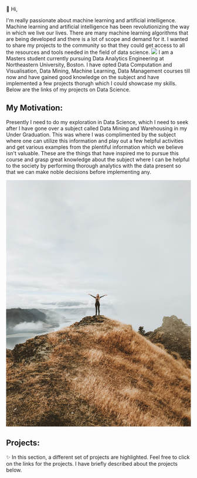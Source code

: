 👋 Hi,

I'm really passionate about machine learning and artificial intelligence. Machine learning and artificial intelligence has been revolutionizing the way in which we live our lives. There are many machine learning algorithms that are being developed and there is a lot of scope and demand for it. I wanted to share my projects to the community so that they could get access to all the resources and tools needed in the field of data science. 
![](https://github.com/Sri-Sai-Subhash-Kasireddy/Images/blob/main/ian-schneider-TamMbr4okv4-unsplash.jpg)
I am a Masters student currently pursuing Data Analytics Engineering at Northeastern University, Boston. I have opted Data Computation and Visualisation, Data Mining, Machine Learning, Data Management courses till now and have gained good knowledge on the subject and have implemented a few projects thorugh which I could showcase my skills. Below are the links of my projects on Data Science.

## My Motivation: 
Presently I need to do my exploration in Data Science, which I need to seek after I have gone over a subject called Data Mining and Warehousing in my Under Graduation. This was where I was complimented by the subject where one can utilize this information and play out a few helpful activities and get various examples from the plentiful information which we believe isn't valuable. These are the things that have inspired me to pursue this course and grasp great knowledge about the subject where I can be helpful to the society by performing thorough analytics with the data present so that we can make noble decisions before implementing any.

![](https://github.com/Sri-Sai-Subhash-Kasireddy/Images/blob/main/samuel-scrimshaw-rJc1RioyERQ-unsplash.jpg)

## Projects:
✨ In this section, a different set of projects are highlighted. Feel free to click on the links for the projects. I have briefly described about the projects below. 


<!---
Sri-Sai-Subhash-Kasireddy/Sri-Sai-Subhash-Kasireddy is a ✨ special ✨ repository because its `README.md` (this file) appears on your GitHub profile.
You can click the Preview link to take a look at your changes.
--->

